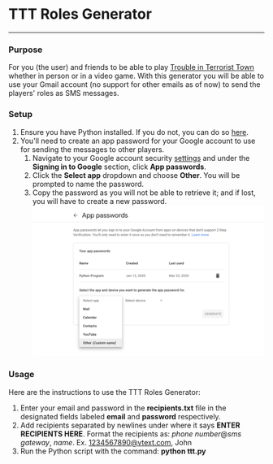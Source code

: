 # TTT Roles Generator
---

### Purpose
For you (the user) and friends to be able to play [Trouble in Terrorist Town](https://www.troubleinterroristtown.com/) whether in person or in a video game. With this generator you will be able to use your Gmail account (no support for other emails as of now) to send the players' roles as SMS messages.

### Setup
1. Ensure you have Python installed. If you do not, you can do so [here](https://www.python.org/downloads/).
2. You'll need to create an app password for your Google account to use for sending the messages to other players.<br>
   1. Navigate to your Google account security [settings](https://myaccount.google.com/intro/security) and under the **Signing in to Google** section, click **App passwords**.
   2. Click the **Select app** dropdown and choose **Other**. You will be prompted to name the password.
   3. Copy the password as you will not be able to retrieve it; and if lost, you will have to create a new password.<br>
  ![Google App Passwords](images/apppasswords.png)<br>

### Usage
Here are the instructions to use the TTT Roles Generator:
1. Enter your email and password in the **recipients.txt** file in the designated fields labeled **email** and **password** respectively.
2. Add recipients separated by newlines under where it says **ENTER RECIPIENTS HERE**. Format the recipients as: *phone number*@*sms gateway*, *name*. Ex. 1234567890@vtext.com, John
3. Run the Python script with the command: **python ttt.py**
